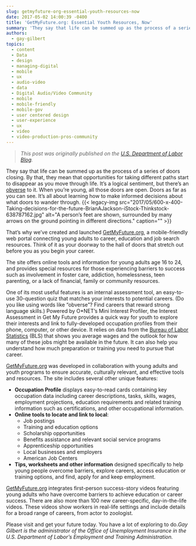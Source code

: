 ```yaml
---
slug: getmyfuture-org-essential-youth-resources-now
date: 2017-05-02 14:00:39 -0400
title: 'GetMyFuture.org: Essential Youth Resources, Now'
summary: 'They say that life can be summed up as the process of a series of doors closing. By that, they mean that opportunities for taking different paths start to disappear as you move through life. It’s a logical sentiment, but there’s an obverse to it. When you’re young, all those doors are open. Doors as far as you can see. It’s all about learning how to make informed decisions about what doors to wander through.'
authors:
  - gay-gilbert
topics:
  - content
  - Data
  - design
  - managing-digital
  - mobile
  - ux
  - audio-video
  - data
  - Digital Audio/Video Community
  - mobile
  - mobile-friendly
  - mobile-gov
  - user centered design
  - user-experience
  - ux
  - video
  - video-production-pros-community
---
```


> _This post was originally published on the [U.S. Department of Labor Blog](https://blog.dol.gov/)._

They say that life can be summed up as the process of a series of doors closing. By that, they mean that opportunities for taking different paths start to disappear as you move through life. It’s a logical sentiment, but there’s an [obverse](https://www.merriam-webster.com/dictionary/obverse) to it. When you’re young, all those doors are open. Doors as far as you can see. It’s all about learning how to make informed decisions about what doors to wander through. {{< legacy-img src="2017/05/600-x-400-Taking-decisions-for-the-future-BrianAJackson-iStock-Thinkstock-638787162.jpg" alt="A person’s feet are shown, surrounded by many arrows on the ground pointing in different directions." caption="" >}} 

That’s why we’ve created and launched [GetMyFuture.org](https://www.careeronestop.org/GetMyFuture/default.aspx), a mobile-friendly web portal connecting young adults to career, education and job search resources. Think of it as your doorway to the hall of doors that stretch out before you as you begin your career.

The site offers online tools and information for young adults age 16 to 24, and provides special resources for those experiencing barriers to success such as involvement in foster care, addiction, homelessness, teen parenting, or a lack of financial, family or community resources.

One of its most useful features is an internal assessment tool, an easy-to-use 30-question quiz that matches your interests to potential careers. (Do you like using words like “obverse”? Find careers that reward strong language skills.) Powered by O*NET’s Mini Interest Profiler, the Interest Assessment in Get My Future provides a quick way for youth to explore their interests and link to fully-developed occupation profiles from their phone, computer, or other device. It relies on data from the [Bureau of Labor Statistics](https://www.bls.gov/) (BLS) that shows you average wages and the outlook for how many of these jobs might be available in the future. It can also help you understand how much preparation or training you need to pursue that career.

[GetMyFuture.org](https://www.careeronestop.org/GetMyFuture/default.aspx) was developed in collaboration with young adults and youth programs to ensure accurate, culturally relevant, and effective tools and resources. The site includes several other unique features:

  * **Occupation Profile** displays easy-to-read cards containing key occupation data including career descriptions, tasks, skills, wages, employment projections, education requirements and related training information such as certifications, and other occupational information.
  * **Online tools to locate and link to local**: 
      * Job postings
      * Training and education options
      * Scholarship opportunities
      * Benefits assistance and relevant social service programs
      * Apprenticeship opportunities
      * Local businesses and employers
      * American Job Centers
  * **Tips, worksheets and other information** designed specifically to help young people overcome barriers, explore careers, access education or training options, and find, apply for and keep employment.

[GetMyFuture.org](https://www.careeronestop.org/GetMyFuture/default.aspx) integrates first-person success-story videos featuring young adults who have overcome barriers to achieve education or career success. There are also more than 100 new career-specific, day-in-the-life videos. These videos show workers in real-life settings and include details for a broad range of careers, from actor to zoologist.

Please visit and get your future today. You have a lot of exploring to do._Gay Gilbert is the administrator of the Office of Unemployment Insurance in the U.S. Department of Labor&#8217;s Employment and Training Administration._